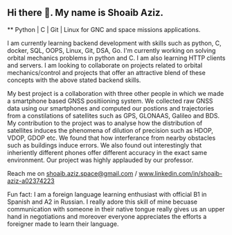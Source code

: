 ## Hi there 👋. My name is Shoaib Aziz. 
** Python | C | Git | Linux for GNC and space missions applications.

I am currently learning backend development with skills such as python, C, docker, SQL, OOPS, Linux, Git, DSA, Go.
I'm currently working on solving orbital mechanics problems in python and C. I am also learning HTTP clients and servers.
I am looking to collaborate on projects related to orbital mechanics/control and projects that offer an attractive blend of these concepts with the above stated backend skills.

My best project is a collaboration with three other people in which we made a smartphone based GNSS positiioning system. We collected raw GNSS data using our smartphones and computed our postions and trajectories from a constilations of satellites such as GPS, GLONAAS, Galileo and BDS. My contribution to the project was to analyse how the distribution of satellites induces the phenomena of dilution of precision such as HDOP, VDOP, GDOP etc. We found that how interferance from nearby obstacles such as buildings induce errors. We also found out interestingly that inheriently different phones offer different accuracy in the exact same environment. Our project was highly applauded by our professor. 

Reach me on shoaib.aziz.space@gmail.com / www.linkedin.com/in/shoaib-aziz-a02374223

Fun fact: I am a foreign language learning enthusiast with official B1 in Spanish and A2 in Russian. I really adore this skill of mine becuase communication with someone in their native tongue really gives us an upper hand in negotiations and moreover everyone appreciates the efforts a foreigner made to learn their language. 
